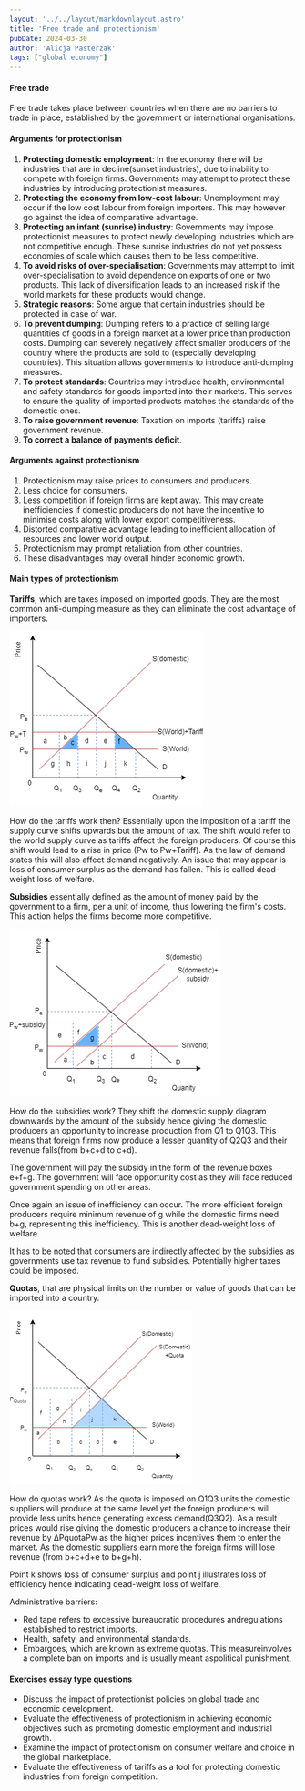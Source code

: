 ```yaml
---
layout: '../../layout/markdownlayout.astro'
title: 'Free trade and protectionism'
pubDate: 2024-03-30
author: 'Alicja Pasterzak'
tags: ["global economy"]
---
```

#### **Free trade**
Free trade takes place between countries when there are no barriers to trade in place, established by the government or international organisations.

#### **Arguments for protectionism**

1. **Protecting domestic employment**: In the economy there will be industries that are in decline(sunset industries), due to inability to compete with foreign firms. Governments may attempt to protect these industries by introducing protectionist measures.
2. **Protecting the economy from low-cost labour**: Unemployment may occur if the low cost labour from foreign importers. This may however go against the idea of comparative advantage.
3. **Protecting an infant (sunrise) industry**: Governments may impose protectionist measures to protect newly developing industries which are not competitive enough. These sunrise industries do not yet possess economies of scale which causes them to be less competitive.
4. **To avoid risks of over-specialisation**: Governments may attempt to limit over-specialisation to avoid dependence on exports of one or two products. This lack of diversification leads to an increased risk if the world markets for these products would change.
5. **Strategic reasons**: Some argue that certain industries should be protected in case of war.
6. **To prevent dumping**: Dumping refers to a practice of selling large quantities of goods in a foreign market at a lower price than production costs. Dumping can severely negatively affect smaller producers of the country where the products are sold to (especially developing countries). This situation allows governments to introduce anti-dumping measures.
7. **To protect standards**: Countries may introduce health, environmental and safety standards for goods imported into their markets. This serves to ensure the quality of imported products matches the standards of the domestic ones.
8. **To raise government revenue**: Taxation on imports (tariffs) raise government revenue.
9. **To correct a balance of payments deficit**.


#### **Arguments against protectionism**

1. Protectionism may raise prices to consumers and producers.
2. Less choice for consumers.
3. Less competition if foreign firms are kept away. This may create inefficiencies if domestic producers do not have the incentive to minimise costs along with lower export competitiveness.
4. Distorted comparative advantage leading to inefficient allocation of resources and lower world output.
5. Protectionism may prompt retaliation from other countries.
6. These disadvantages may overall hinder economic growth.

#### **Main types of protectionism**

**Tariffs**, which are taxes imposed on imported goods. They are the most common anti-dumping measure as they can eliminate the cost advantage of importers.
<div class='flex justify-center'>

![](./images/TD.png)

</div>

How do the tariffs work then? Essentially upon the imposition of a tariff the supply curve shifts upwards but the amount of tax. The shift would refer to the world supply curve as tariffs affect the foreign producers. Of course this shift would lead to a rise in price (Pw to Pw+Tariff). As the law of demand states this will also affect demand negatively. An issue that may appear is loss of consumer surplus as the demand has fallen. This is called dead-weight loss of welfare.

**Subsidies** essentially defined as the amount of money paid by the government to a firm, per a unit of income, thus lowering the firm's costs. This action helps the firms become more competitive.
<div class='flex justify-center'>

![](./images/SD.png)

</div>

How do the subsidies work? They shift the domestic supply diagram downwards by the amount of the subsidy hence giving the domestic producers an opportunity to increase production from Q1 to Q1Q3. This means that foreign firms now produce a lesser quantity of Q2Q3 and their revenue falls(from b+c+d to c+d).

The government will pay the subsidy in the form of the revenue boxes e+f+g. The government will face opportunity cost as they will face reduced government spending on other areas.

Once again an issue of inefficiency can occur. The more efficient foreign producers require minimum revenue of g while the domestic firms need b+g, representing this inefficiency. This is another dead-weight loss of welfare.

It has to be noted that consumers are indirectly affected by the subsidies as governments use tax revenue to fund subsidies. Potentially higher taxes could be imposed.

**Quotas**, that are physical limits on the number or value of goods that can be imported into a country.

<div class='flex justify-center'>

![](./images/Q.png)

</div>


How do quotas work? As the quota is imposed on Q1Q3 units the domestic suppliers will produce at the same level yet the foreign producers will provide less units hence generating excess demand(Q3Q2). As a result prices would rise giving the domestic producers a chance to increase their revenue by ΔPquotaPw as the higher prices incentives them to enter the market. As the domestic suppliers earn more the foreign firms will lose revenue (from b+c+d+e to b+g+h).

Point k shows loss of consumer surplus and point j illustrates loss of efficiency hence indicating dead-weight loss of welfare.

Administrative barriers:
- Red tape refers to excessive bureaucratic procedures andregulations established to restrict imports.
- Health, safety, and environmental standards.
- Embargoes, which are known as extreme quotas. This measureinvolves a complete ban on imports and is usually meant aspolitical punishment.

#### **Exercises essay type questions**
- Discuss the impact of protectionist policies on global trade and economic development.
- Evaluate the effectiveness of protectionism in achieving economic objectives such as promoting domestic employment and industrial growth.
- Examine the impact of protectionism on consumer welfare and choice in the global marketplace.
- Evaluate the effectiveness of tariffs as a tool for protecting domestic industries from foreign competition.
